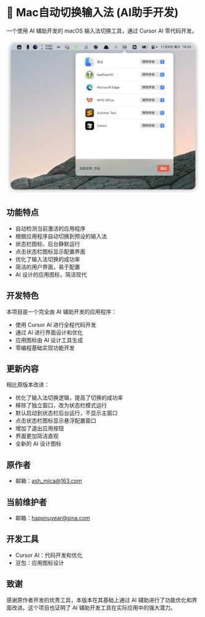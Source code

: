 # 🤖 Mac自动切换输入法 (AI助手开发)

一个使用 AI 辅助开发的 macOS 输入法切换工具，通过 Cursor AI 零代码开发。

![软件界面截图](./iShot_2024-11-09_19.25.12.png)

## 功能特点

- 自动检测当前激活的应用程序
- 根据应用程序自动切换到预设的输入法
- 状态栏图标，后台静默运行
- 点击状态栏图标显示配置界面
- 优化了输入法切换的成功率
- 简洁的用户界面，易于配置
- AI 设计的应用图标，简洁现代

## 开发特色

本项目是一个完全由 AI 辅助开发的应用程序：
- 使用 Cursor AI 进行全程代码开发
- 通过 AI 进行界面设计和优化
- 应用图标由 AI 设计工具生成
- 零编程基础实现功能开发

## 更新内容

相比原版本改进：
- 优化了输入法切换逻辑，提高了切换的成功率
- 移除了独立窗口，改为状态栏模式运行
- 默认启动到状态栏后台运行，不显示主窗口
- 点击状态栏图标显示悬浮配置窗口
- 增加了退出应用按钮
- 界面更加简洁直观
- 全新的 AI 设计图标

## 原作者
- 邮箱：ash_mica@163.com

## 当前维护者
- 邮箱：happnuyear@sina.com

## 开发工具
- Cursor AI：代码开发和优化
- 豆包：应用图标设计

## 致谢
感谢原作者开发的优秀工具，本版本在其基础上通过 AI 辅助进行了功能优化和界面改进。这个项目也证明了 AI 辅助开发工具在实际应用中的强大潜力。